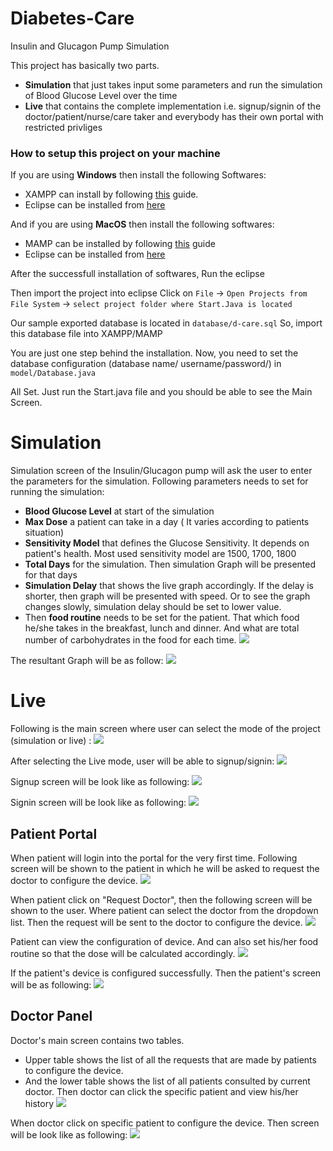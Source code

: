 # Diabetes-Care

Insulin and Glucagon Pump Simulation

This project has basically two parts.
- **Simulation** that just takes input some parameters and run the simulation of Blood Glucose Level over the time
- **Live** that contains the complete implementation i.e.  signup/signin of the doctor/patient/nurse/care taker and everybody has their own portal with restricted privliges

### How to setup this project on your machine

If you are using **Windows** then install the following Softwares:
- XAMPP can install by following [this](https://pureinfotech.com/install-xampp-windows-10/) guide. 
- Eclipse can be installed from [here](https://www.eclipse.org/downloads/)


And if you are using **MacOS** then install the following softwares:
- MAMP can be installed by following [this](https://wpshout.com/quick-guides/how-to-install-mamp-on-your-mac/) guide
- Eclipse can be installed from [here](https://www.eclipse.org/downloads/)


After the successfull installation of softwares, Run the eclipse

Then import the project into eclipse
Click on ```File``` -> ```Open Projects from File System``` -> ```select project folder where Start.Java is located```

Our sample exported database is located in ```database/d-care.sql```
So, import this database file into XAMPP/MAMP

You are just one step behind the installation. Now, you need to set the database configuration (database name/ username/password/) in ```model/Database.java```

All Set. Just run the Start.java file and you should be able to see the Main Screen. 

# Simulation

Simulation screen of the Insulin/Glucagon pump will ask the user to enter the parameters for the simulation. Following parameters needs to set for running the simulation:
- **Blood Glucose Level** at start of the simulation
- **Max Dose** a patient can take in a day ( It varies according to patients situation)
- **Sensitivity Model** that defines the Glucose Sensitivity. It depends on patient's health. Most used sensitivity model are 1500, 1700, 1800
- **Total Days** for the simulation. Then simulation Graph will be presented for that days
- **Simulation Delay** that shows the live graph accordingly. If the delay is shorter, then graph will be presented with speed. Or to see the graph changes slowly, simulation delay should be set to lower value. 
- Then **food routine** needs to be set for the patient. That which food he/she takes in the breakfast, lunch and dinner. And what are total number of carbohydrates in the food for each time. 
![](screenshots/simulation-1.png)

The resultant Graph will be as follow:
![](screenshots/simulation-2.png)

# Live

Following is the main screen where user can select the mode of the project (simulation or live) : 
![](screenshots/main-screen.png)

After selecting the Live mode, user will be able to signup/signin: 
![](screenshots/authnication-screen.png)

Signup screen will be look like as following:
![](screenshots/signup.png)

Signin screen will be look like as following:
![](screenshots/signin.png)

## Patient Portal

When patient will login into the portal for the very first time. Following screen will be shown to the patient in which he will be asked to request the doctor to configure the device. 
![](screenshots/patient-default-screen.png)

When patient click on "Request Doctor", then the following screen will be shown to the user. Where patient can select the doctor from the dropdown list. Then the request will be sent to the doctor to configure the device. 
![](screenshots/patient-request-doctor.png)


Patient can view the configuration of device. And can also set his/her food routine so that the dose will be calculated accordingly. 
![](screenshots/patient-device-configuration.png)

If the patient's device is configured successfully. Then the patient's screen will be as following:
![](screenshots/patient-main-screen.png)


## Doctor Panel

Doctor's main screen contains two tables. 
- Upper table shows the list of all the requests that are made by patients to configure the device. 
- And the lower table shows the list of all patients consulted by current doctor. Then doctor can click the specific patient and view his/her history
![](screenshots/doctor-main-screen.png)

When doctor click on specific patient to configure the device. Then  screen will be look like as following:
![](screenshots/doctor-configure-device.png)

